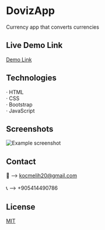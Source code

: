 # DovizApp
 Currency app that converts currencies
 
## Live Demo Link
<a href="https://melihkocc.github.io/todolist_proje/">Demo Link</a>

## Technologies
· HTML<br>
· CSS<br>
· Bootstrap<br>
· JavaScript

## Screenshots
![Example screenshot](./img/screenshot.png)

## Contact
📧 --> kocmelih20@gmail.com <br><br>
📞 --> +905414490786

## License
[MIT](https://choosealicense.com/licenses/mit/)
